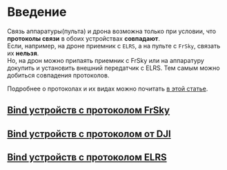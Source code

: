 # Введение

Связь аппаратуры(пульта) и дрона возможна только при условии, что **протоколы связи** в обоих устройствах **совпадают**.  
Если, например, на дроне приемник с `ELRS`, а на пульте с `FrSky`, связать их **нельзя**.  
Но, на дрон можно припаять приемник с FrSky или на аппаратуру докупить и установить внешний передатчик с ELRS. Тем самым можно добиться совпадения протоколов.

Подробнее о протоколах и их видах можно почитать [в этой статье](./../00_Drones/25_RC_Connect/05_Протоколы.md).


## [Bind устройств с протоколом FrSky](15_Протокол_FrSky.md)

## [Bind устройств с протоколом от DJI](16_Протокол_DJI.md)

## [Bind устройств с протоколом ELRS](17_Протокол_ELRS.md)
